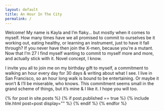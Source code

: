 ```yaml
---
layout: default
title: An Hour In The City
permalink: /
---
```

Welcome! My name is Kayla and I’m flaky... but mostly when it comes to myself. How many times have we all promised to commit to ourselves be it working out, eating healthy, or learning an instrument, just to have it fall through? If you never have then join the X-men, because you’re a mutant. Now that I’m 27 I find myself wanting to commit to myself more and more, and actually stick with it. Novel concept, I know.  

I invite you all to join me  on my birthday gift to myself, a commitment to walking an hour every day for 30 days & writing about what I see. I live in San Francisco, so an hour long walk is bound to be entertaining. Or maybe it won’t & I’ll be miserable, who knows. This commitment seems small in the grand scheme of things, but it’s mine & I like it. I hope you will too. 

<div class="tiles row">
  {% for post in site.posts %}
    {% if post.published == true %}
      {% include tile.html post=post display="" %}
    {% endif %}
  {% endfor %}
</div>
